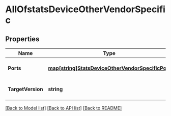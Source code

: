 # AllOfstatsDeviceOtherVendorSpecific

## Properties
Name | Type | Description | Notes
------------ | ------------- | ------------- | -------------
**Ports** | [**map[string]StatsDeviceOtherVendorSpecificPort**](stats_device_other_vendor_specific_port.md) |  | [optional] [default to null]
**TargetVersion** | **string** |  | [optional] [default to null]

[[Back to Model list]](../README.md#documentation-for-models) [[Back to API list]](../README.md#documentation-for-api-endpoints) [[Back to README]](../README.md)

